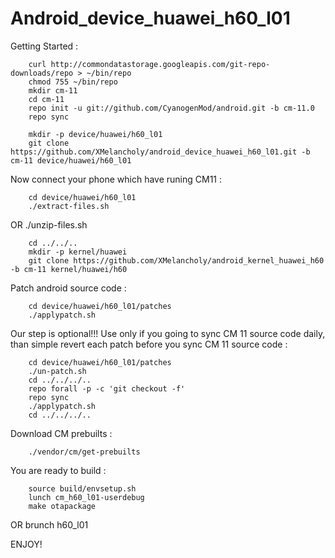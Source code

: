 # Android_device_huawei_h60_l01

Getting Started :

		curl http://commondatastorage.googleapis.com/git-repo-downloads/repo > ~/bin/repo
		chmod 755 ~/bin/repo
		mkdir cm-11
		cd cm-11
		repo init -u git://github.com/CyanogenMod/android.git -b cm-11.0
		repo sync

		mkdir -p device/huawei/h60_l01
		git clone https://github.com/XMelancholy/android_device_huawei_h60_l01.git -b cm-11 device/huawei/h60_l01

Now connect your phone which have runing CM11 :

		cd device/huawei/h60_l01
		./extract-files.sh

OR
		./unzip-files.sh

		cd ../../..
		mkdir -p kernel/huawei
		git clone https://github.com/XMelancholy/android_kernel_huawei_h60 -b cm-11 kernel/huawei/h60


Patch android source code :

		cd device/huawei/h60_l01/patches
		./applypatch.sh


Our step is optional!!! Use only if you going to sync CM 11 source code daily, than simple revert each patch before you sync CM 11 source code :

		cd device/huawei/h60_l01/patches
		./un-patch.sh
		cd ../../../..
		repo forall -p -c 'git checkout -f'
		repo sync
		./applypatch.sh
		cd ../../../..


Download CM prebuilts : 

		./vendor/cm/get-prebuilts

You are ready to build :

		source build/envsetup.sh
		lunch cm_h60_l01-userdebug
		make otapackage
OR
		brunch h60_l01

ENJOY!
